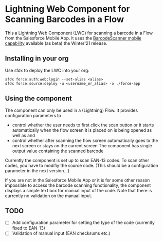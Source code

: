 # Lightning Web Component for Scanning Barcodes in a Flow

This a Lightning Web Component (LWC) for scanning a barcode in a Flow
from the Salesforce Mobile App.  It uses the 
[BarcodeScanner mobile capability](https://releasenotes.docs.salesforce.com/en-us/winter21/release-notes/rn_lwc_barcodescanner.htm) 
available (as beta) the Winter'21 release.

## Installing in your org

Use sfdx to deploy the LWC into your org:
```
sfdx force:auth:web:login --set-alias <alias>
sfdx force:source:deploy -u <username_or_alias> -o ./force-app
```

## Using the component

The component can only be used in a (Lightning) Flow.  It provides configuration parameters
to 
- control whether the user needs to first click the scan button or it starts automatically
  when the flow screen it is placed on is being opened as well as and
- control whether after scanning the flow screen automatically goes to the next screen or stays
  on the current screen
The component has single output value containing the scanned barcode

Currently the component is set up to scan EAN-13 codes.  To scan other codes, you have to modifiy
the source code.  (This should be a configuration parameter in the next version...)

If you are not in the Salesforce Mobile App or it is for some other reason impossible to
access the barcode scanning functionality, the component displays a simple text box for manual
input of the code.  Note that there is currently no validation on the manual input.

## TODO
- [ ] Add configuration parameter for setting the type of the code (currently fixed to EAN-13)
- [ ] Validation of manual input (EAN checksums etc.)
